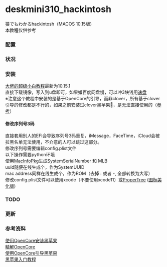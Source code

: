 # deskmini310_hackintosh
猿でもわかるhackintosh（MACOS 10.15版)  
本教程仅供参考

### 配置

### 状况

### 安装
[大佬的超级小白教程](https://blog.xjn819.com/?p=7#comment-464)最新为10.15.1  
直接下载镜像，写入到u盘即可，如果嫌百度网盘慢，可以冲3块钱用[速盘](https://www.speedpan.com/)  
※注意这个教程中安装的是基于OpenCore的引导，而非clover，所有基于clover引导的修改都是不行的，如果之前安装过clover黑苹果🍎，是无法直接使用的（[参考](https://blog.daliansky.net/OpenCore-BootLoader.html)）  
#### 修改序列号3码
直接套用别人的EFI会导致序列号3码重复，iMessage，FaceTime，iCloud会被拉黑名单无法使用，不介意的人可以跳过这部分。  
修改序列号需要编辑config.plist文件  
以下操作需要python环境  
使用[MacInfoPkg](https://github.com/acidanthera/MacInfoPkg/releases)生成SystemSerialNumber 和 MLB  
uuid随便在线生成个，作为SystemUUID  
mac address同样在线生成个，作为ROM（去掉 : 或者 -, 全部转换为大写）  
修改config.plist文件可以使用xcode（不要使用xcode11）或[ProperTree](https://github.com/corpnewt/ProperTree)  ([图标美化版](http://bbs.pcbeta.com/viewthread-1832755-1-1.html))
### TODO

### 更新

### 参考资料
[使用OpenCore安装黑苹果](https://github.com/cattyhouse/oc-guide)  
[精解OpenCore](https://blog.daliansky.net/OpenCore-BootLoader.html)  
[使用OpenCore引导黑苹果](https://blog.xjn819.com/?p=543)  
[黑苹果入门教程](https://sleele.com/2019/07/14/gettingstartedtutorial/)  
